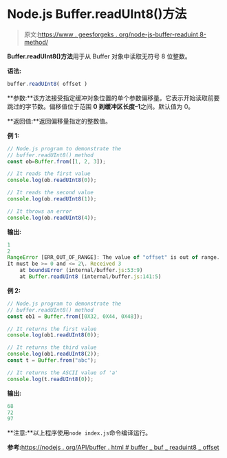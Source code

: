 # Node.js Buffer.readUInt8()方法

> 原文:[https://www . geesforgeks . org/node-js-buffer-readuint 8-method/](https://www.geeksforgeeks.org/node-js-buffer-readuint8-method/)

**Buffer.readUInt8()方法**用于从 Buffer 对象中读取无符号 8 位整数。

**语法:**

```js
buffer.readUInt8( offset )
```

**参数:**该方法接受指定缓冲对象位置的单个参数偏移量。它表示开始读取前要跳过的字节数。偏移值位于范围 **0 到缓冲区长度–1**之间。默认值为 0。

**返回值:**返回偏移量指定的整数值。

**例 1:**

```js
// Node.js program to demonstrate the
// buffer.readUInt8() method 
const ob=Buffer.from([1, 2, 3]);

// It reads the first value
console.log(ob.readUInt8(0));

// It reads the second value
console.log(ob.readUInt8(1));

// It throws an error
console.log(ob.readUInt8(4));
```

**输出:**

```js
1
2
RangeError [ERR_OUT_OF_RANGE]: The value of "offset" is out of range.
It must be >= 0 and <= 2\. Received 3
    at boundsError (internal/buffer.js:53:9)
    at Buffer.readUInt8 (internal/buffer.js:141:5)

```

**例 2:**

```js
// Node.js program to demonstrate the
// buffer.readUInt8() method 
const ob1 = Buffer.from([0X32, 0X44, 0X48]);

// It returns the first value
console.log(ob1.readUInt8(0));

// It returns the third value
console.log(ob1.readUInt8(2));
const t = Buffer.from("abc");

// It returns the ASCII value of 'a'
console.log(t.readUInt8(0));
```

**输出:**

```js
68
72
97

```

**注意:**以上程序使用`node index.js`命令编译运行。

**参考:**[https://nodejs . org/API/buffer . html # buffer _ buf _ readuint8 _ offset](https://nodejs.org/api/buffer.html#buffer_buf_readuint8_offset)